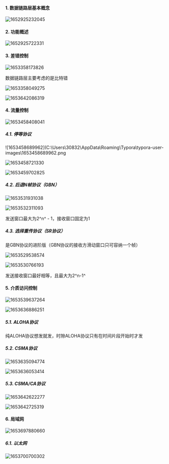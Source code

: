 #### 1. 数据链路层基本概念

![1652925232045](1652925232045-16565619450528.png)

#### 2. 功能概述

![1652925722331](1652925722331-16565619508839.png)

#### 3. 差错控制

![1653358173826](1653358173826-165656195697110-165656210454811-165656211683612.png)

数据链路层主要考虑的是比特错

![1653358049275](1653358049275.png)

![1653642086319](1653642086319.png)

#### 4. 流量控制

![1653458408041](1653458408041.png)

##### 4.1. 停等协议

![1653458689962](C:\Users\30832\AppData\Roaming\Typora\typora-user-images\1653458689962.png

![1653458721330](1653458721330.png)

![1653459702825](1653459702825.png)

##### 4.2. 后退N帧协议（GBN）

![1653531931038](1653531931038.png)

![1653532311093](1653532311093.png)

发送窗口最大为2^n^ - 1，接收窗口固定为1

##### 4.3. 选择重传协议（SR协议）

是GBN协议的进阶版（GBN协议的接收方滑动窗口只可容纳一个帧）

![1653529538574](1653529538574.png)

![1653530766193](1653530766193.png)

发送接收窗口最好相等，且最大为2^n-1^

#### 5. 介质访问控制

![1653539637264](1653539637264.png)

![1653636886251](1653636886251.png)

##### 5.1. ALOHA协议

纯ALOHA协议想发就发，时隙ALOHA协议只有在时间片段开始时才发

##### 5.2. CSMA协议

![1653635094774](1653635094774.png)

![1653636053414](1653636053414.png)

##### 5.3. CSMA/CA协议

![1653642622277](1653642622277.png)

![1653642725319](1653642725319.png)

#### 6. 局域网

![1653697880660](1653697880660.png)

##### 6.1. 以太网

![1653700700302](1653700700302.png)

